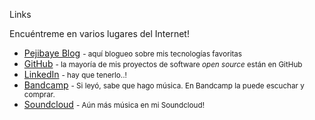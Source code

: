 Links

Encuéntreme en varios lugares del Internet!

*   [Pejibaye Blog](https://kaeruct.github.io/) <small>- aquí blogueo sobre mis tecnologías favoritas</small>
*   [GitHub](https://github.com/KaeruCT) <small>- la mayoría de mis proyectos de software _open source_ están en GitHub</small>
*   [LinkedIn](https://www.linkedin.com/in/andr%C3%A9s-villarreal-57017081/) <small>- hay que tenerlo..!</small>
*   [Bandcamp](https://tryandy.bandcamp.com/) <small>- Si leyó, sabe que hago música. En Bandcamp la puede escuchar y comprar.</small>
*   [Soundcloud](https://soundcloud.com/try_andy/tracks) <small>- Aún más música en mi Soundcloud!</small>